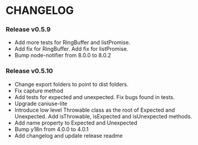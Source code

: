 # CHANGELOG

### Release v0.5.9

- Add more tests for RingBuffer and listPromise.
- Add fix for RingBuffer. Add fix for listPromise.
- Bump node-notifier from 8.0.0 to 8.0.2

### Release v0.5.10

- Change export folders to point to dist folders.
- Fix capture method
- Add tests for expected and unexpected. Fix bugs found in tests.
- Upgrade caniuse-lite
- Introduce low level Throwable class as the root of Expected and Unexpected. Add isThrowable, isExpected and isUnexpected methods.
- Add name property to Expected and Unexpected
- Bump y18n from 4.0.0 to 4.0.1
- Add changelog and update release readme
